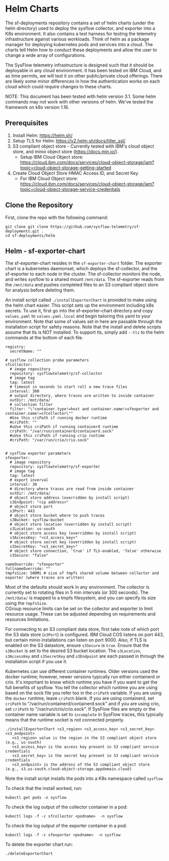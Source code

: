 # Helm Charts

The sf-deployments repository  contains a set of helm charts (under the helm directory) used to deploy the sysflow collector, and exporter into a K8s environment. It also contains a test harness for testing the telemetry infrastructure against 
various workloads. Think of helm as a package manager for deploying kubernetes pods and services into a cloud.  The charts tell Helm how to conduct these deployments and allow the user to change a wide array of configurations.

The SysFlow telemetry infrastructure is designed such that it should be deployable in any cloud environment. It has been tested on IBM Cloud, and as time permits, we will test it on other 
public/private cloud offerings. There are likely some minor differences in how the authentication works on each cloud which could require changes to these charts.

NOTE: This document has been tested with helm version 3.1.  Some helm commands may not work with other versions of helm.  We've tested the framework on k8s version 1.16.

## Prerequisites

1. Install Helm: https://helm.sh/ 
2. Setup TLS for Helm: https://v2.helm.sh/docs/tiller_ssl/
3. S3 compliant object store - Currently tested with IBM's cloud object store, and minio object store (https://docs.min.io/). 
    * Setup IBM Cloud Object store: https://cloud.ibm.com/docs/services/cloud-object-storage/iam?topic=cloud-object-storage-getting-started
5. Create Cloud Object Store HMAC Access ID, and Secret Key.
    * For IBM Cloud Object store: https://cloud.ibm.com/docs/services/cloud-object-storage/iam?topic=cloud-object-storage-service-credentials 

## Clone the Repository

First, clone the repo with the following command:
```
git clone git clone https://github.com/sysflow-telemetry/sf-deployments.git .
cd sf-deployments/helm
```

## Helm - sf-exporter-chart 

The sf-exporter-chart resides in the `sf-exporter-chart` folder.  The exporter chart is a kubernetes daemonset, which deploys the sf-collector, and the sf-exporter to each node in the cluster.  The sf-collector monitors the node, and writes sysflow to a shared mount `/mnt/data`.  The sf-exporter reads from the `/mnt/data` and pushes completed files to an S3 compliant object store for analysis before deleting them.  

An install script called `./installExporterChart` is provided to make using the helm chart easier.  This script sets up the environment including k8s secrets. To use it, first go into the sf-exporter-chart directory and copy `values.yaml` to `values.yaml.local` and begin tailoring this yaml to your environment. Note that some of values set in here are passable through the installation script for safety reasons.  Note that the install and delete scripts assume that tls is NOT installed.  To support tls, simply add `--tls` to the helm commands at the bottom of each file.

```
registry:
  secretName: ""

# sysflow collection probe parameters
sfcollector:
  # image repository
  repository: sysflowtelemetry/sf-collector
  # image tag
  tag: latest
  # timeout in seconds to start roll a new trace files
  interval: 300
  # output directory, where traces are written to inside container
  outDir: /mnt/data/
  # collection filter
  filter: "\"container.type!=host and container.name!=sfexporter and container.name!=sfcollector\""
  #Use this criPath if running docker runtime
  #criPath: ""
  #uUse this criPath if running containerd runtime
  criPath: "/var/run/containerd/containerd.sock"
  #uUse this criPath if running crio runtime
  #criPath: "/var/run/crio/crio.sock"


# sysflow exporter parameters
sfexporter:
  # image repository
  repository: sysflowtelemetry/sf-exporter
  # image tag
  tag: latest
  # export inverval
  interval: 30
  # directory where traces are read from inside container
  outDir: /mnt/data/
  # object store address (overridden by install script)
  s3Endpoint: "<ip address>"
  # object store port
  s3Port: 443
  # object store bucket where to push traces
  s3Bucket: sysflow-bucket
  # object store location (overridden by install script)
  s3Location: us-south
  # object store access key (overridden by install script)
  s3AccessKey: "<s3_access_key>"
  # object store secret key (overridden by install script)
  s3SecretKey: "<s3_secret_key>"
  # object store connection, 'true' if TLS-enabled, 'false' otherwise
  s3Secure: "false"

nameOverride: "sfexporter"
fullnameOverride: ""
tmpfsSize: 500Mi # size of tmpfs shared volume between collector and exporter (where traces are written)
```
Most of the defaults should work in any environment.  The collector is
currently set to rotating files in 5 min intervals (or 300 seconds).   The `/mnt/data/` is mapped to a tmpfs filesystem, and you can specify its size using the `tmpfsSize`.  
CGroup resource limits can be set on the collector and exporter to limit resource usage.  These can be adjusted depending on requirements and resources limitations.

For connecting to an S3 compliant data store, first take note of which port the S3 data store (`s3Port`) is configured.  IBM Cloud COS listens on port 443, but certain minio installations can listen on 
port 9000.  Also, if TLS is enabled on the S3 datastore, ensure `s3Secure` is `true`.  Ensure that the `s3Bucket` is set to the desired S3 bucket location.   The `s3Location`, `s3AccessKey` and `s3SecretKey` and `s3Endpoint` are each passed in through the installation script if you use it.

Kubernetes can use different container runtimes.  Older versions used the docker runtime; however, newer versions typically run either containerd or crio.  It's important to know which runtime you have if you want to get the full benefits of sysflow. You tell the collector which runtime 
you are using based on the sock file you refer too in the `criPath` variable.  If you are using the `docker` runtime, leave `criPath` blank.  If you are using containerd, set `criPath` to "/var/run/containerd/containerd.sock" and if you are using crio, set `criPath` to "/var/run/crio/crio.sock".
If SysFlow files are empty or the container name variable is set to `incomplete` in SysFlow traces, this typically means that the runtime socket is not connected properly.
```
./installExporterChart <s3_region> <s3_access_key> <s3_secret_key> <s3_endpoint>
   <s3_region> value is the region in the S3 compliant object store (e.g., us-south)
   <s3_access_key> is the access key present in S3 compliant service credentials
   <s3_secret_key> is the secret key present in S3 compliant service credentials
   <s3_endpoint> is the address of the S3 compliant object store (e.g., s3.us-south.cloud-object-storage.appdomain.cloud)
```


Note the install script installs the pods into a K8s namespace called `sysflow`

To check that the install worked, run:

```
kubectl get pods -n sysflow
```

To check the log output of the collector container in a pod:

```
kubectl logs -f -c sfcollector <podname>  -n sysflow
```

To check the log output of the exporter container in a pod:

```
kubectl logs -f -c sfexporter <podname>  -n sysflow
```

To delete the exporter chart run:

```
./deleteExporterChart
```
